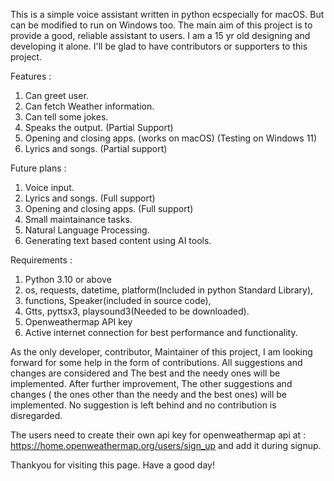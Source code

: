 This is a simple voice assistant written in python ecspecially for macOS. But can be modified to run on Windows too. The main aim of this project is to provide a good, reliable assistant to users. I am a 15 yr old designing and developing it alone. I'll be glad to have contributors or supporters to this project.

Features :
  1. Can greet user.
  2. Can fetch Weather information.
  3. Can tell some jokes.
  4. Speaks the output. (Partial Support)
  5. Opening and closing apps. (works on macOS) (Testing on Windows 11)
  6. Lyrics and songs. (Partial support)

Future plans :
  1. Voice input.
  2. Lyrics and songs. (Full support)
  3. Opening and closing apps. (Full support)
  4. Small maintainance tasks.
  5. Natural Language Processing.
  6. Generating text based content using AI tools.

Requirements :
  1. Python 3.10 or above
  2. os, requests, datetime, platform(Included in python Standard Library),
  3. functions, Speaker(included in source code),
  4. Gtts, pyttsx3, playsound3(Needed to be downloaded).
  5. Openweathermap API key
  6. Active internet connection for best performance and functionality.

As the only developer, contributor, Maintainer of this project, I am looking forward for some help in the form of contributions. All suggestions and changes are considered and The best and the needy ones will be implemented. After further improvement, The other suggestions and changes ( the ones other than the needy and the best ones) will be implemented. No suggestion is left behind and no contribution is disregarded.

The users need to create their own api key for openweathermap api at : https://home.openweathermap.org/users/sign_up 
and add it during signup.

Thankyou for visiting this page.
Have a good day!
